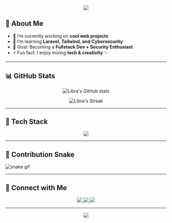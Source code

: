 <!-- Banner -->
<p align="center">
  <img src="https://capsule-render.vercel.app/api?type=waving&color=0:ff6ec4,100:7873f5&height=200&section=header&text=Welcome%20to%20Libra's%20Hub!&fontSize=40&fontColor=fff&animation=fadeIn&fontAlignY=35" />
</p>

<!-- Perkenalan -->
## 👋 About Me
- 🔭 I’m currently working on **cool web projects**
- 🌱 I’m learning **Laravel, Tailwind, and Cybersecurity**
- 🎯 Goal: Becoming a **Fullstack Dev + Security Enthusiast**
- ⚡ Fun fact: I enjoy mixing **tech & creativity** ✨

---

## 📊 GitHub Stats
<p align="center">
  <img src="https://github-readme-stats.vercel.app/api?username=Libra2694&show_icons=true&theme=tokyonight" alt="Libra's GitHub stats" />
</p>

<p align="center">
  <img src="https://github-readme-streak-stats.herokuapp.com/?user=Libra2694&theme=tokyonight" alt="Libra's Streak" />
</p>

---

## 🚀 Tech Stack
<p align="center">
  <img src="https://skillicons.dev/icons?i=html,css,js,php,laravel,mysql,python,git,figma" />
</p>

---

## 🐍 Contribution Snake
![snake gif](https://github.com/Libra2694/Libra2694/blob/output/github-contribution-grid-snake.svg)

---

## 🔗 Connect with Me
<p align="center">
  <a href="https://www.linkedin.com/in/your-link" target="_blank">
    <img src="https://skillicons.dev/icons?i=linkedin" />
  </a>
  <a href="https://www.instagram.com/your-ig" target="_blank">
    <img src="https://skillicons.dev/icons?i=instagram" />
  </a>
  <a href="https://libra-tech.com" target="_blank">
    <img src="https://skillicons.dev/icons?i=wordpress" />
  </a>
</p>

---

<p align="center">
  <img src="https://capsule-render.vercel.app/api?type=waving&color=0:7873f5,100:ff6ec4&height=100&section=footer"/>
</p>
